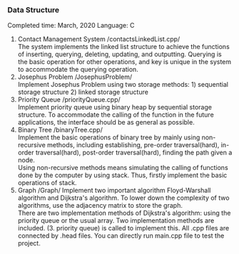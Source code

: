 ### Data Structure
Completed time: March, 2020
Language: C
  
1.  Contact Management System /contactsLinkedList.cpp/  
    The system implements the linked list structure to achieve the functions of inserting, querying, deleting, updating, and outputting.
    Querying is the basic operation for other operations, and key is unique in the system to accommodate the querying operation.
2.  Josephus Problem /JosephusProblem/  
    Implement Josephus Problem using two storage methods: 1) sequential storage structure 2) linked storage structure
3.  Priority Queue /priorityQueue.cpp/  
    Implement priority queue using binary heap by sequential storage structure.
    To accommodate the calling of the function in the future applications, the interface should be as general as possible.
4.  Binary Tree /binaryTree.cpp/  
    Implement the basic operations of binary tree by mainly using non-recursive methods, including establishing, pre-order traversal(hard), in-order 
    traversal(hard), post-order traversal(hard), finding the path given a node.  
    Using non-recursive methods means simulating the calling of functions done by the computer by using stack. Thus, firstly implement the basic operations of
    stack.
5.  Graph /Graph/
    Implement two important algorithm Floyd-Warshall algorithm and Dijkstra's algorithm. To lower down the complexity of two algorithms, use the adjacency matrix to
    store the graph.  
    There are two implementation methods of Dijkstra's algorithm: using the priority queue or the usual array. Two implementation methods are
    included. (3. priority queue) is called to implement this.
    All .cpp files are connected by .head files. You can directly run main.cpp file to test the project.
